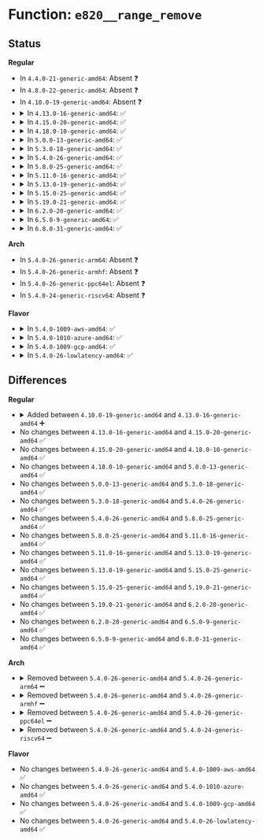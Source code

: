 # Function: <code>e820__range_remove</code>

## Status
<b>Regular</b>
<ul>
<li>
In <code>4.4.0-21-generic-amd64</code>: Absent ❓
</li>
<li>
In <code>4.8.0-22-generic-amd64</code>: Absent ❓
</li>
<li>
In <code>4.10.0-19-generic-amd64</code>: Absent ❓
</li>
<li>
<details>
<summary>In <code>4.13.0-16-generic-amd64</code>: ✅</summary>

```c
u64 e820__range_remove(u64 start, u64 size, enum e820_type old_type, bool check_type)
```

```json
{
  "name": "e820__range_remove",
  "collision_type": "Unique Global",
  "inline_type": "No",
  "funcs": [
    {
      "addr": 18446744071596324833,
      "name": "e820__range_remove",
      "external": true,
      "loc": "arch/x86/kernel/e820.c:491",
      "file": "arch/x86/kernel/e820.c",
      "inline": "seen, unknown",
      "caller_inline": [],
      "caller_func": [
        "arch/x86/kernel/setup.c:setup_arch",
        "arch/x86/kernel/setup.c:setup_arch",
        "arch/x86/kernel/e820.c:parse_memmap_opt",
        "arch/x86/kernel/e820.c:parse_memopt"
      ]
    }
  ],
  "symbols": [
    {
      "addr": 18446744071596324833,
      "name": "e820__range_remove",
      "section": ".init.text",
      "bind": "STB_GLOBAL",
      "size": 335
    }
  ]
}
```
</details>
</li>
<li>
<details>
<summary>In <code>4.15.0-20-generic-amd64</code>: ✅</summary>

```c
u64 e820__range_remove(u64 start, u64 size, enum e820_type old_type, bool check_type)
```

```json
{
  "name": "e820__range_remove",
  "collision_type": "Unique Global",
  "inline_type": "No",
  "funcs": [
    {
      "addr": 18446744071602642871,
      "name": "e820__range_remove",
      "external": true,
      "loc": "arch/x86/kernel/e820.c:511",
      "file": "arch/x86/kernel/e820.c",
      "inline": "seen, unknown",
      "caller_inline": [],
      "caller_func": [
        "arch/x86/kernel/setup.c:setup_arch",
        "arch/x86/kernel/setup.c:setup_arch",
        "arch/x86/kernel/e820.c:parse_memmap_opt",
        "arch/x86/kernel/e820.c:parse_memopt"
      ]
    }
  ],
  "symbols": [
    {
      "addr": 18446744071602642871,
      "name": "e820__range_remove",
      "section": ".init.text",
      "bind": "STB_GLOBAL",
      "size": 335
    }
  ]
}
```
</details>
</li>
<li>
<details>
<summary>In <code>4.18.0-10-generic-amd64</code>: ✅</summary>

```c
u64 e820__range_remove(u64 start, u64 size, enum e820_type old_type, bool check_type)
```

```json
{
  "name": "e820__range_remove",
  "collision_type": "Unique Global",
  "inline_type": "No",
  "funcs": [
    {
      "addr": 18446744071602812547,
      "name": "e820__range_remove",
      "external": true,
      "loc": "arch/x86/kernel/e820.c:513",
      "file": "arch/x86/kernel/e820.c",
      "inline": "seen, unknown",
      "caller_inline": [],
      "caller_func": [
        "arch/x86/kernel/setup.c:setup_arch",
        "arch/x86/kernel/setup.c:setup_arch",
        "arch/x86/kernel/e820.c:parse_memmap_opt",
        "arch/x86/kernel/e820.c:parse_memmap_opt",
        "arch/x86/kernel/e820.c:parse_memmap_opt",
        "arch/x86/kernel/e820.c:parse_memopt"
      ]
    }
  ],
  "symbols": [
    {
      "addr": 18446744071602812547,
      "name": "e820__range_remove",
      "section": ".init.text",
      "bind": "STB_GLOBAL",
      "size": 331
    }
  ]
}
```
</details>
</li>
<li>
<details>
<summary>In <code>5.0.0-13-generic-amd64</code>: ✅</summary>

```c
u64 e820__range_remove(u64 start, u64 size, enum e820_type old_type, bool check_type)
```

```json
{
  "name": "e820__range_remove",
  "collision_type": "Unique Global",
  "inline_type": "No",
  "funcs": [
    {
      "addr": 18446744071604607594,
      "name": "e820__range_remove",
      "external": true,
      "loc": "arch/x86/kernel/e820.c:512",
      "file": "arch/x86/kernel/e820.c",
      "inline": "seen, unknown",
      "caller_inline": [],
      "caller_func": [
        "arch/x86/kernel/setup.c:setup_arch",
        "arch/x86/kernel/setup.c:setup_arch",
        "arch/x86/kernel/e820.c:parse_memmap_opt",
        "arch/x86/kernel/e820.c:parse_memmap_opt",
        "arch/x86/kernel/e820.c:parse_memmap_opt",
        "arch/x86/kernel/e820.c:parse_memopt"
      ]
    }
  ],
  "symbols": [
    {
      "addr": 18446744071604607594,
      "name": "e820__range_remove",
      "section": ".init.text",
      "bind": "STB_GLOBAL",
      "size": 331
    }
  ]
}
```
</details>
</li>
<li>
<details>
<summary>In <code>5.3.0-18-generic-amd64</code>: ✅</summary>

```c
u64 e820__range_remove(u64 start, u64 size, enum e820_type old_type, bool check_type)
```

```json
{
  "name": "e820__range_remove",
  "collision_type": "Unique Global",
  "inline_type": "No",
  "funcs": [
    {
      "addr": 18446744071604703175,
      "name": "e820__range_remove",
      "external": true,
      "loc": "arch/x86/kernel/e820.c:526",
      "file": "arch/x86/kernel/e820.c",
      "inline": "seen, unknown",
      "caller_inline": [],
      "caller_func": [
        "arch/x86/kernel/setup.c:setup_arch",
        "arch/x86/kernel/setup.c:setup_arch",
        "arch/x86/kernel/e820.c:parse_memmap_opt",
        "arch/x86/kernel/e820.c:parse_memmap_opt",
        "arch/x86/kernel/e820.c:parse_memmap_opt",
        "arch/x86/kernel/e820.c:parse_memopt"
      ]
    }
  ],
  "symbols": [
    {
      "addr": 18446744071604703175,
      "name": "e820__range_remove",
      "section": ".init.text",
      "bind": "STB_GLOBAL",
      "size": 318
    }
  ]
}
```
</details>
</li>
<li>
<details>
<summary>In <code>5.4.0-26-generic-amd64</code>: ✅</summary>

```c
u64 e820__range_remove(u64 start, u64 size, enum e820_type old_type, bool check_type)
```

```json
{
  "name": "e820__range_remove",
  "collision_type": "Unique Global",
  "inline_type": "No",
  "funcs": [
    {
      "addr": 18446744071604715563,
      "name": "e820__range_remove",
      "external": true,
      "loc": "arch/x86/kernel/e820.c:526",
      "file": "arch/x86/kernel/e820.c",
      "inline": "seen, unknown",
      "caller_inline": [],
      "caller_func": [
        "arch/x86/kernel/setup.c:setup_arch",
        "arch/x86/kernel/setup.c:setup_arch",
        "arch/x86/kernel/e820.c:parse_memmap_opt",
        "arch/x86/kernel/e820.c:parse_memmap_opt",
        "arch/x86/kernel/e820.c:parse_memmap_opt",
        "arch/x86/kernel/e820.c:parse_memopt"
      ]
    }
  ],
  "symbols": [
    {
      "addr": 18446744071604715563,
      "name": "e820__range_remove",
      "section": ".init.text",
      "bind": "STB_GLOBAL",
      "size": 318
    }
  ]
}
```
</details>
</li>
<li>
<details>
<summary>In <code>5.8.0-25-generic-amd64</code>: ✅</summary>

```c
u64 e820__range_remove(u64 start, u64 size, enum e820_type old_type, bool check_type)
```

```json
{
  "name": "e820__range_remove",
  "collision_type": "Unique Global",
  "inline_type": "No",
  "funcs": [
    {
      "addr": 18446744071609062203,
      "name": "e820__range_remove",
      "external": true,
      "loc": "arch/x86/kernel/e820.c:527",
      "file": "arch/x86/kernel/e820.c",
      "inline": "seen, unknown",
      "caller_inline": [],
      "caller_func": [
        "arch/x86/kernel/setup.c:setup_arch",
        "arch/x86/kernel/setup.c:setup_arch",
        "arch/x86/kernel/e820.c:parse_memopt"
      ]
    }
  ],
  "symbols": [
    {
      "addr": 18446744071609062203,
      "name": "e820__range_remove",
      "section": ".init.text",
      "bind": "STB_GLOBAL",
      "size": 318
    }
  ]
}
```
</details>
</li>
<li>
<details>
<summary>In <code>5.11.0-16-generic-amd64</code>: ✅</summary>

```c
u64 e820__range_remove(u64 start, u64 size, enum e820_type old_type, bool check_type)
```

```json
{
  "name": "e820__range_remove",
  "collision_type": "Unique Global",
  "inline_type": "No",
  "funcs": [
    {
      "addr": 18446744071612125579,
      "name": "e820__range_remove",
      "external": true,
      "loc": "arch/x86/kernel/e820.c:541",
      "file": "arch/x86/kernel/e820.c",
      "inline": "seen, unknown",
      "caller_inline": [],
      "caller_func": [
        "arch/x86/kernel/setup.c:setup_arch",
        "arch/x86/kernel/setup.c:setup_arch",
        "arch/x86/kernel/e820.c:parse_memopt"
      ]
    }
  ],
  "symbols": [
    {
      "addr": 18446744071612125579,
      "name": "e820__range_remove",
      "section": ".init.text",
      "bind": "STB_GLOBAL",
      "size": 318
    }
  ]
}
```
</details>
</li>
<li>
<details>
<summary>In <code>5.13.0-19-generic-amd64</code>: ✅</summary>

```c
u64 e820__range_remove(u64 start, u64 size, enum e820_type old_type, bool check_type)
```

```json
{
  "name": "e820__range_remove",
  "collision_type": "Unique Global",
  "inline_type": "No",
  "funcs": [
    {
      "addr": 18446744071614265500,
      "name": "e820__range_remove",
      "external": true,
      "loc": "arch/x86/kernel/e820.c:541",
      "file": "arch/x86/kernel/e820.c",
      "inline": "seen, unknown",
      "caller_inline": [],
      "caller_func": [
        "arch/x86/kernel/setup.c:setup_arch",
        "arch/x86/kernel/setup.c:setup_arch",
        "arch/x86/kernel/e820.c:parse_memopt"
      ]
    }
  ],
  "symbols": [
    {
      "addr": 18446744071614265500,
      "name": "e820__range_remove",
      "section": ".init.text",
      "bind": "STB_GLOBAL",
      "size": 321
    }
  ]
}
```
</details>
</li>
<li>
<details>
<summary>In <code>5.15.0-25-generic-amd64</code>: ✅</summary>

```c
u64 e820__range_remove(u64 start, u64 size, enum e820_type old_type, bool check_type)
```

```json
{
  "name": "e820__range_remove",
  "collision_type": "Unique Global",
  "inline_type": "No",
  "funcs": [
    {
      "addr": 18446744071615187587,
      "name": "e820__range_remove",
      "external": true,
      "loc": "arch/x86/kernel/e820.c:541",
      "file": "arch/x86/kernel/e820.c",
      "inline": "seen, unknown",
      "caller_inline": [],
      "caller_func": [
        "arch/x86/kernel/setup.c:setup_arch",
        "arch/x86/kernel/setup.c:setup_arch",
        "arch/x86/kernel/e820.c:parse_memopt"
      ]
    }
  ],
  "symbols": [
    {
      "addr": 18446744071615187587,
      "name": "e820__range_remove",
      "section": ".init.text",
      "bind": "STB_GLOBAL",
      "size": 321
    }
  ]
}
```
</details>
</li>
<li>
<details>
<summary>In <code>5.19.0-21-generic-amd64</code>: ✅</summary>

```c
u64 e820__range_remove(u64 start, u64 size, enum e820_type old_type, bool check_type)
```

```json
{
  "name": "e820__range_remove",
  "collision_type": "Unique Global",
  "inline_type": "No",
  "funcs": [
    {
      "addr": 18446744071616954482,
      "name": "e820__range_remove",
      "external": true,
      "loc": "arch/x86/kernel/e820.c:541",
      "file": "arch/x86/kernel/e820.c",
      "inline": "seen, unknown",
      "caller_inline": [],
      "caller_func": [
        "arch/x86/kernel/setup.c:setup_arch",
        "arch/x86/kernel/setup.c:setup_arch",
        "arch/x86/kernel/e820.c:parse_memopt"
      ]
    }
  ],
  "symbols": [
    {
      "addr": 18446744071616954482,
      "name": "e820__range_remove",
      "section": ".init.text",
      "bind": "STB_GLOBAL",
      "size": 356
    }
  ]
}
```
</details>
</li>
<li>
<details>
<summary>In <code>6.2.0-20-generic-amd64</code>: ✅</summary>

```c
u64 e820__range_remove(u64 start, u64 size, enum e820_type old_type, bool check_type)
```

```json
{
  "name": "e820__range_remove",
  "collision_type": "Unique Global",
  "inline_type": "No",
  "funcs": [
    {
      "addr": 18446744071627567312,
      "name": "e820__range_remove",
      "external": true,
      "loc": "arch/x86/kernel/e820.c:541",
      "file": "arch/x86/kernel/e820.c",
      "inline": "seen, unknown",
      "caller_inline": [],
      "caller_func": [
        "arch/x86/kernel/setup.c:setup_arch",
        "arch/x86/kernel/setup.c:setup_arch",
        "arch/x86/kernel/e820.c:parse_memopt",
        "arch/x86/platform/efi/efi.c:efi_init"
      ]
    }
  ],
  "symbols": [
    {
      "addr": 18446744071627567312,
      "name": "e820__range_remove",
      "section": ".init.text",
      "bind": "STB_GLOBAL",
      "size": 515
    }
  ]
}
```
</details>
</li>
<li>
<details>
<summary>In <code>6.5.0-9-generic-amd64</code>: ✅</summary>

```c
u64 e820__range_remove(u64 start, u64 size, enum e820_type old_type, bool check_type)
```

```json
{
  "name": "e820__range_remove",
  "collision_type": "Unique Global",
  "inline_type": "No",
  "funcs": [
    {
      "addr": 18446744071619318064,
      "name": "e820__range_remove",
      "external": true,
      "loc": "arch/x86/kernel/e820.c:541",
      "file": "arch/x86/kernel/e820.c",
      "inline": "seen, unknown",
      "caller_inline": [],
      "caller_func": [
        "arch/x86/kernel/setup.c:setup_arch",
        "arch/x86/kernel/setup.c:setup_arch",
        "arch/x86/kernel/e820.c:parse_memopt",
        "arch/x86/platform/efi/efi.c:efi_init"
      ]
    }
  ],
  "symbols": [
    {
      "addr": 18446744071619318064,
      "name": "e820__range_remove",
      "section": ".init.text",
      "bind": "STB_GLOBAL",
      "size": 871
    }
  ]
}
```
</details>
</li>
<li>
<details>
<summary>In <code>6.8.0-31-generic-amd64</code>: ✅</summary>

```c
u64 e820__range_remove(u64 start, u64 size, enum e820_type old_type, bool check_type)
```

```json
{
  "name": "e820__range_remove",
  "collision_type": "Unique Global",
  "inline_type": "No",
  "funcs": [
    {
      "addr": 18446744071621611184,
      "name": "e820__range_remove",
      "external": true,
      "loc": "arch/x86/kernel/e820.c:541",
      "file": "arch/x86/kernel/e820.c",
      "inline": "seen, unknown",
      "caller_inline": [],
      "caller_func": [
        "arch/x86/kernel/setup.c:setup_arch",
        "arch/x86/kernel/setup.c:setup_arch",
        "arch/x86/kernel/e820.c:parse_memopt",
        "arch/x86/platform/efi/efi.c:efi_init"
      ]
    }
  ],
  "symbols": [
    {
      "addr": 18446744071621611184,
      "name": "e820__range_remove",
      "section": ".init.text",
      "bind": "STB_GLOBAL",
      "size": 871
    }
  ]
}
```
</details>
</li>
</ul>
<b>Arch</b>
<ul>
<li>
In <code>5.4.0-26-generic-arm64</code>: Absent ❓
</li>
<li>
In <code>5.4.0-26-generic-armhf</code>: Absent ❓
</li>
<li>
In <code>5.4.0-26-generic-ppc64el</code>: Absent ❓
</li>
<li>
In <code>5.4.0-24-generic-riscv64</code>: Absent ❓
</li>
</ul>
<b>Flavor</b>
<ul>
<li>
<details>
<summary>In <code>5.4.0-1009-aws-amd64</code>: ✅</summary>

```c
u64 e820__range_remove(u64 start, u64 size, enum e820_type old_type, bool check_type)
```

```json
{
  "name": "e820__range_remove",
  "collision_type": "Unique Global",
  "inline_type": "No",
  "funcs": [
    {
      "addr": 18446744071604641853,
      "name": "e820__range_remove",
      "external": true,
      "loc": "arch/x86/kernel/e820.c:526",
      "file": "arch/x86/kernel/e820.c",
      "inline": "seen, unknown",
      "caller_inline": [],
      "caller_func": [
        "arch/x86/kernel/setup.c:setup_arch",
        "arch/x86/kernel/setup.c:setup_arch",
        "arch/x86/kernel/e820.c:parse_memmap_opt",
        "arch/x86/kernel/e820.c:parse_memmap_opt",
        "arch/x86/kernel/e820.c:parse_memmap_opt",
        "arch/x86/kernel/e820.c:parse_memopt"
      ]
    }
  ],
  "symbols": [
    {
      "addr": 18446744071604641853,
      "name": "e820__range_remove",
      "section": ".init.text",
      "bind": "STB_GLOBAL",
      "size": 318
    }
  ]
}
```
</details>
</li>
<li>
<details>
<summary>In <code>5.4.0-1010-azure-amd64</code>: ✅</summary>

```c
u64 e820__range_remove(u64 start, u64 size, enum e820_type old_type, bool check_type)
```

```json
{
  "name": "e820__range_remove",
  "collision_type": "Unique Global",
  "inline_type": "No",
  "funcs": [
    {
      "addr": 18446744071604609787,
      "name": "e820__range_remove",
      "external": true,
      "loc": "arch/x86/kernel/e820.c:526",
      "file": "arch/x86/kernel/e820.c",
      "inline": "seen, unknown",
      "caller_inline": [],
      "caller_func": [
        "arch/x86/kernel/setup.c:setup_arch",
        "arch/x86/kernel/setup.c:setup_arch",
        "arch/x86/kernel/e820.c:parse_memmap_opt",
        "arch/x86/kernel/e820.c:parse_memmap_opt",
        "arch/x86/kernel/e820.c:parse_memmap_opt",
        "arch/x86/kernel/e820.c:parse_memopt"
      ]
    }
  ],
  "symbols": [
    {
      "addr": 18446744071604609787,
      "name": "e820__range_remove",
      "section": ".init.text",
      "bind": "STB_GLOBAL",
      "size": 318
    }
  ]
}
```
</details>
</li>
<li>
<details>
<summary>In <code>5.4.0-1009-gcp-amd64</code>: ✅</summary>

```c
u64 e820__range_remove(u64 start, u64 size, enum e820_type old_type, bool check_type)
```

```json
{
  "name": "e820__range_remove",
  "collision_type": "Unique Global",
  "inline_type": "No",
  "funcs": [
    {
      "addr": 18446744071604719645,
      "name": "e820__range_remove",
      "external": true,
      "loc": "arch/x86/kernel/e820.c:526",
      "file": "arch/x86/kernel/e820.c",
      "inline": "seen, unknown",
      "caller_inline": [],
      "caller_func": [
        "arch/x86/kernel/setup.c:setup_arch",
        "arch/x86/kernel/setup.c:setup_arch",
        "arch/x86/kernel/e820.c:parse_memmap_opt",
        "arch/x86/kernel/e820.c:parse_memmap_opt",
        "arch/x86/kernel/e820.c:parse_memmap_opt",
        "arch/x86/kernel/e820.c:parse_memopt"
      ]
    }
  ],
  "symbols": [
    {
      "addr": 18446744071604719645,
      "name": "e820__range_remove",
      "section": ".init.text",
      "bind": "STB_GLOBAL",
      "size": 318
    }
  ]
}
```
</details>
</li>
<li>
<details>
<summary>In <code>5.4.0-26-lowlatency-amd64</code>: ✅</summary>

```c
u64 e820__range_remove(u64 start, u64 size, enum e820_type old_type, bool check_type)
```

```json
{
  "name": "e820__range_remove",
  "collision_type": "Unique Global",
  "inline_type": "No",
  "funcs": [
    {
      "addr": 18446744071604719675,
      "name": "e820__range_remove",
      "external": true,
      "loc": "arch/x86/kernel/e820.c:526",
      "file": "arch/x86/kernel/e820.c",
      "inline": "seen, unknown",
      "caller_inline": [],
      "caller_func": [
        "arch/x86/kernel/setup.c:setup_arch",
        "arch/x86/kernel/setup.c:setup_arch",
        "arch/x86/kernel/e820.c:parse_memmap_opt",
        "arch/x86/kernel/e820.c:parse_memmap_opt",
        "arch/x86/kernel/e820.c:parse_memmap_opt",
        "arch/x86/kernel/e820.c:parse_memopt"
      ]
    }
  ],
  "symbols": [
    {
      "addr": 18446744071604719675,
      "name": "e820__range_remove",
      "section": ".init.text",
      "bind": "STB_GLOBAL",
      "size": 318
    }
  ]
}
```
</details>
</li>
</ul>

## Differences
<b>Regular</b>
<ul>
<li>
<details>
<summary>Added between <code>4.10.0-19-generic-amd64</code> and <code>4.13.0-16-generic-amd64</code> ➕</summary>

```c
u64 e820__range_remove(u64 start, u64 size, enum e820_type old_type, bool check_type)
```
</details>
</li>
<li>
No changes between <code>4.13.0-16-generic-amd64</code> and <code>4.15.0-20-generic-amd64</code> ✅
</li>
<li>
No changes between <code>4.15.0-20-generic-amd64</code> and <code>4.18.0-10-generic-amd64</code> ✅
</li>
<li>
No changes between <code>4.18.0-10-generic-amd64</code> and <code>5.0.0-13-generic-amd64</code> ✅
</li>
<li>
No changes between <code>5.0.0-13-generic-amd64</code> and <code>5.3.0-18-generic-amd64</code> ✅
</li>
<li>
No changes between <code>5.3.0-18-generic-amd64</code> and <code>5.4.0-26-generic-amd64</code> ✅
</li>
<li>
No changes between <code>5.4.0-26-generic-amd64</code> and <code>5.8.0-25-generic-amd64</code> ✅
</li>
<li>
No changes between <code>5.8.0-25-generic-amd64</code> and <code>5.11.0-16-generic-amd64</code> ✅
</li>
<li>
No changes between <code>5.11.0-16-generic-amd64</code> and <code>5.13.0-19-generic-amd64</code> ✅
</li>
<li>
No changes between <code>5.13.0-19-generic-amd64</code> and <code>5.15.0-25-generic-amd64</code> ✅
</li>
<li>
No changes between <code>5.15.0-25-generic-amd64</code> and <code>5.19.0-21-generic-amd64</code> ✅
</li>
<li>
No changes between <code>5.19.0-21-generic-amd64</code> and <code>6.2.0-20-generic-amd64</code> ✅
</li>
<li>
No changes between <code>6.2.0-20-generic-amd64</code> and <code>6.5.0-9-generic-amd64</code> ✅
</li>
<li>
No changes between <code>6.5.0-9-generic-amd64</code> and <code>6.8.0-31-generic-amd64</code> ✅
</li>
</ul>
<b>Arch</b>
<ul>
<li>
<details>
<summary>Removed between <code>5.4.0-26-generic-amd64</code> and <code>5.4.0-26-generic-arm64</code> ➖</summary>

```c
u64 e820__range_remove(u64 start, u64 size, enum e820_type old_type, bool check_type)
```
</details>
</li>
<li>
<details>
<summary>Removed between <code>5.4.0-26-generic-amd64</code> and <code>5.4.0-26-generic-armhf</code> ➖</summary>

```c
u64 e820__range_remove(u64 start, u64 size, enum e820_type old_type, bool check_type)
```
</details>
</li>
<li>
<details>
<summary>Removed between <code>5.4.0-26-generic-amd64</code> and <code>5.4.0-26-generic-ppc64el</code> ➖</summary>

```c
u64 e820__range_remove(u64 start, u64 size, enum e820_type old_type, bool check_type)
```
</details>
</li>
<li>
<details>
<summary>Removed between <code>5.4.0-26-generic-amd64</code> and <code>5.4.0-24-generic-riscv64</code> ➖</summary>

```c
u64 e820__range_remove(u64 start, u64 size, enum e820_type old_type, bool check_type)
```
</details>
</li>
</ul>
<b>Flavor</b>
<ul>
<li>
No changes between <code>5.4.0-26-generic-amd64</code> and <code>5.4.0-1009-aws-amd64</code> ✅
</li>
<li>
No changes between <code>5.4.0-26-generic-amd64</code> and <code>5.4.0-1010-azure-amd64</code> ✅
</li>
<li>
No changes between <code>5.4.0-26-generic-amd64</code> and <code>5.4.0-1009-gcp-amd64</code> ✅
</li>
<li>
No changes between <code>5.4.0-26-generic-amd64</code> and <code>5.4.0-26-lowlatency-amd64</code> ✅
</li>
</ul>
